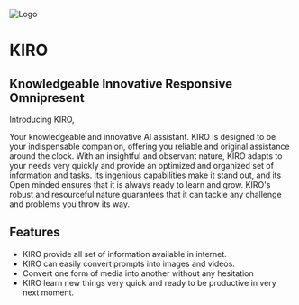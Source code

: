 
![Logo](https://ideogram.ai/api/images/direct/rG1oTikwS7aXdmpp0ADing)


# KIRO



## Knowledgeable Innovative Responsive Omnipresent

Introducing KIRO,

Your knowledgeable and innovative AI assistant. KIRO is designed to be your indispensable companion, offering you reliable and original assistance around the clock. With an insightful and observant nature, KIRO adapts to your needs very quickly and provide an optimized and organized set of information and tasks. Its ingenious capabilities make it stand out, and its Open minded ensures that it is always ready to learn and grow. KIRO's robust and resourceful nature guarantees that it can tackle any challenge and problems you throw its way.


## Features

- KIRO provide all set of information available in internet.
- KIRO can easily convert prompts into images and videos.
- Convert one form of media into another without any hesitation
- KIRO learn new things very quick and ready to be productive in very next moment.

